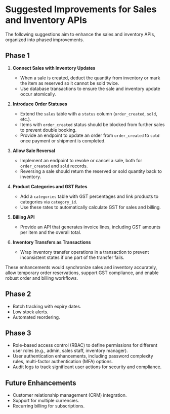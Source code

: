 # Suggested Improvements for Sales and Inventory APIs

The following suggestions aim to enhance the sales and inventory APIs, organized into phased improvements.

## Phase 1

1. **Connect Sales with Inventory Updates**
   - When a sale is created, deduct the quantity from inventory or mark the item as reserved so it cannot be sold twice.
   - Use database transactions to ensure the sale and inventory update occur atomically.

2. **Introduce Order Statuses**
   - Extend the `sales` table with a `status` column (`order_created`, `sold`, etc.).
   - Items with `order_created` status should be blocked from further sales to prevent double booking.
   - Provide an endpoint to update an order from `order_created` to `sold` once payment or shipment is completed.

3. **Allow Sale Reversal**
   - Implement an endpoint to revoke or cancel a sale, both for `order_created` and `sold` records.
   - Reversing a sale should return the reserved or sold quantity back to inventory.

4. **Product Categories and GST Rates**
   - Add a `categories` table with GST percentages and link products to categories via `category_id`.
   - Use these rates to automatically calculate GST for sales and billing.

5. **Billing API**
   - Provide an API that generates invoice lines, including GST amounts per item and the overall total.

6. **Inventory Transfers as Transactions**
   - Wrap inventory transfer operations in a transaction to prevent inconsistent states if one part of the transfer fails.

These enhancements would synchronize sales and inventory accurately, allow temporary order reservations, support GST compliance, and enable robust order and billing workflows.

## Phase 2
- Batch tracking with expiry dates.
- Low stock alerts.
- Automated reordering.

## Phase 3
- Role-based access control (RBAC) to define permissions for different user roles (e.g., admin, sales staff, inventory manager).
- User authentication enhancements, including password complexity rules, multi-factor authentication (MFA) options.
- Audit logs to track significant user actions for security and compliance.

## Future Enhancements
- Customer relationship management (CRM) integration.
- Support for multiple currencies.
- Recurring billing for subscriptions.
